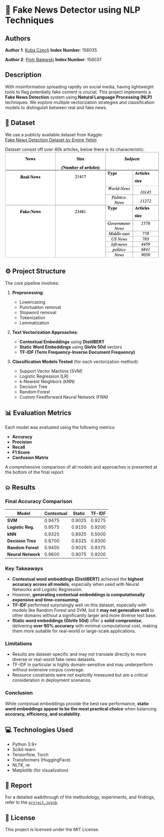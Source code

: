 # 📰 Fake News Detector using NLP Techniques

## Authors
**Author 1**: [Kuba Czech](https://github.com/KubaCzech)
**Index Number**: 156035

**Author 2**: [Piotr Balewski](https://github.com/PBalewski)
**Index Number**: 156037

## Description

With misinformation spreading rapidly on social media, having lightweight tools to flag potentially fake content is crucial. This project implements a **Fake News Detection** system using **Natural Language Processing (NLP)** techniques. We explore multiple vectorization strategies and classification models to distinguish between real and fake news.

## 📂 Dataset

We use a publicly available dataset from Kaggle:\
[Fake News Detection Dataset by Emine Yetim](https://www.kaggle.com/datasets/emineyetm/fake-news-detection-datasets/data?select=News+_dataset)

Dataset consist off over 40k articles, below there is its characteristic:
![Content](images/dataset_content.jpg)

## ⚙️ Project Structure

The core pipeline involves:

1. **Preprocessing**:

   - Lowercasing
   - Punctuation removal
   - Stopword removal
   - Tokenization
   - Lemmatization

2. **Text Vectorization Approaches**:

   - **Contextual Embeddings** using **DistilBERT**
   - **Static Word Embeddings** using **GloVe 50d** vectors
   - **TF-IDF (Term Frequency-Inverse Document Frequency)**

3. **Classification Models Tested** (for each vectorization method):

   - Support Vector Machine (SVM)
   - Logistic Regression (LR)
   - k-Nearest Neighbors (kNN)
   - Decision Tree
   - Random Forest
   - Custom Feedforward Neural Network (FNN)


## 📊 Evaluation Metrics

Each model was evaluated using the following metrics:

- **Accuracy**
- **Precision**
- **Recall**
- **F1 Score**
- **Confusion Matrix**

A comprehensive comparison of all models and approaches is presented at the bottom of the final report.

## 💥 Results

### Final Accuracy Comparison

| Model              | Contextual | Static   | TF-IDF   |
|-------------------|------------|----------|----------|
| **SVM**           | 0.9475     | 0.9025   | 0.9275   |
| **Logistic Reg.** | 0.9575     | 0.9150   | 0.9200   |
| **kNN**           | 0.9325     | 0.8925   | 0.5000   |
| **Decision Tree** | 0.8700     | 0.8325   | 0.8300   |
| **Random Forest** | 0.9400     | 0.9025   | 0.9375   |
| **Neural Network**| 0.9600     | 0.9075   | 0.9200   |

### Key Takeaways

- **Contextual word embeddings (DistilBERT)** achieved the **highest accuracy across all models**, especially when used with Neural Networks and Logistic Regression.
- However, **generating contextual embeddings is computationally expensive and time-consuming**.
- **TF-IDF** performed surprisingly  well on this dataset, especially with models like Random Forest and SVM, but it **may not generalize well** to other domains without a significantly larger and more diverse text base.
- **Static word embeddings (GloVe 50d)** offer a **solid compromise**, delivering **over 90% accuracy** with minimal computational cost, making them more suitable for real-world or large-scale applications.

### Limitations

- Results are dataset-specific and may not translate directly to more diverse or real-world fake news datasets.
- TF-IDF in particular is highly domain-sensitive and may underperform without extensive corpus coverage.
- Resource constraints were not explicitly measured but are a critical consideration in deployment scenarios.


### Conclusion

While contextual embeddings provide the best raw performance, **static word embeddings appear to be the most practical choice** when balancing **accuracy, efficiency, and scalability**.


## 💻 Technologies Used

- Python 3.9+
- Scikit-learn
- Tensorflow, Torch
- Transformers (HuggingFace)
- NLTK, re
- Matplotlib (for visualization)


## 📘 Report

For a detailed walkthrough of the methodology, experiments, and findings, refer to the [`project.ipynb`](./project.ipynb).


## 📜 License

This project is licensed under the MIT License.

